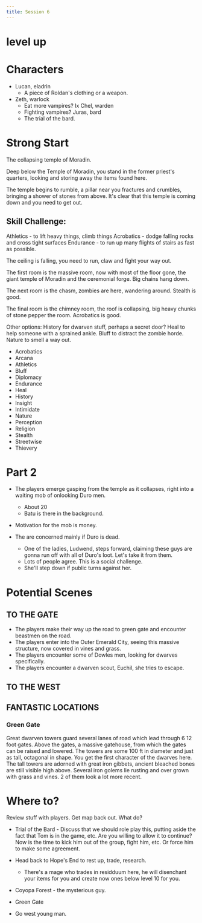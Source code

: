```yaml
---
title: Session 6
---
```


# level up

# Characters

- Lucan, eladrin
  - A piece of Roldan's clothing or a weapon.
- Zeth, warlock
  - Eat more vampires?
Ix Chel, warden
  - Fighting vampires?
Juras, bard
  - The trial of the bard.

# Strong Start
The collapsing temple of Moradin.

Deep below the Temple of Moradin, you stand in the former priest's quarters, looking and storing away the items found here.

The temple begins to rumble, a pillar near you fractures and crumbles, bringing a shower of stones from above. It's clear that this temple is coming down and you need to get out.

## Skill Challenge:
Athletics - to lift heavy things, climb things
Acrobatics - dodge falling rocks and cross tight surfaces
Endurance - to run up many flights of stairs as fast as possible.

The ceiling is falling, you need to run, claw and fight your way out.

The first room is the massive room, now with most of the floor gone, the giant temple of Moradin and the ceremonial forge. Big chains hang down.

The next room is the chasm, zombies are here, wandering around. Stealth is good.

The final room is the chimney room, the roof is collapsing, big heavy chunks of stone pepper the room. Acrobatics is good.

Other options:
History for dwarven stuff, perhaps a secret door?
Heal to help someone with a sprained ankle.
Bluff to distract the zombie horde.
Nature to smell a way out.

* Acrobatics  
* Arcana  
* Athletics  
* Bluff  
* Diplomacy  
* Endurance  
* Heal  
* History  
* Insight  
* Intimidate  
* Nature  
* Perception  
* Religion  
* Stealth  
* Streetwise  
* Thievery  


# Part 2

- The players emerge gasping from the temple as it collapses, right into a waiting mob of onlooking Duro men.
  - About 20
  - Batu is there in the background.

- Motivation for the mob is money.

- The are concerned mainly if Duro is dead.
  - One of the ladies, Ludwend, steps forward, claiming these guys are gonna run off with all of Duro's loot. Let's take it from them.
  - Lots of people agree. This is a social challenge.
  - She'll step down if public turns against her.
  
# Potential Scenes 
## TO THE GATE
- The players make their way up the road to green gate and encounter beastmen on the road. 
- The players enter into the Outer Emerald City, seeing this massive structure, now covered in vines and grass.
- The players encounter some of Dowles men, looking for dwarves specifically. 
- The players encounter a dwarven scout, Euchil, she tries to escape.

## TO THE WEST

## FANTASTIC LOCATIONS

### Green Gate
Great dwarven towers guard several lanes of road which lead through 6 12 foot gates. Above the gates, a massive gatehouse, from which the gates can be raised and lowered. The towers are some 100 ft in diameter and just as tall, octagonal in shape. You get the first character of the dwarves here. The tall towers are adorned with great iron gibbets, ancient bleached bones are still visible high above. Several iron golems lie rusting and over grown with grass and vines. 2 of them look a lot more recent.

# Where to? 

Review stuff with players. Get map back out. What do?

- Trial of the Bard - Discuss that we should role play this, putting aside the fact that Tom is in the game, etc. Are you willing to allow it to continue? Now is the time to kick him out of the group, fight him, etc. Or force him to make some agreement.

- Head back to Hope's End to rest up, trade, research.
  - There's a mage who trades in residduum here, he will disenchant your items for you and create now ones below level 10 for you.

- Coyopa Forest - the mysterious guy.
  
- Green Gate
- Go west young man.